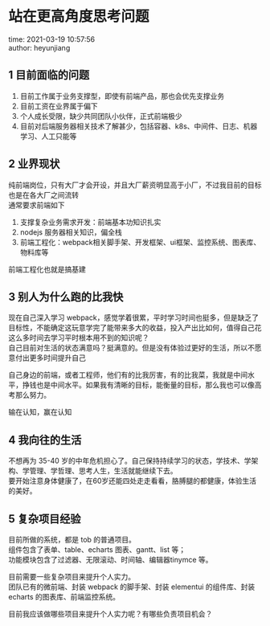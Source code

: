 # 站在更高角度思考问题

time: 2021-03-19 10:57:56  
author: heyunjiang

## 1 目前面临的问题

1. 目前工作属于业务支撑型，即使有前端产品，那也会优先支撑业务
2. 目前工资在业界属于偏下
3. 个人成长受限，缺少共同团队小伙伴，正式前端极少
4. 目前对后端服务器相关技术了解甚少，包括容器、k8s、中间件、日志、机器学习、人工只能等

## 2 业界现状

纯前端岗位，只有大厂才会开设，并且大厂薪资明显高于小厂，不过我目前的目标也是在各大厂之间流转  
通常要求前端如下  
1. 支撑复杂业务需求开发：前端基本功知识扎实
2. nodejs 服务器相关知识，偏全栈
3. 前端工程化：webpack相关脚手架、开发框架、ui框架、监控系统、图表库、物料库等

前端工程化也就是搞基建

## 3 别人为什么跑的比我快

现在自己深入学习 webpack，感觉学着很累，平时学习时间也挺多，但是缺乏了目标性，不能确定这玩意学完了能带来多大的收益，投入产出比如何，值得自己花这么多时间去学习平时根本用不到的知识呢？  
自己目前对生活的状态满意吗？挺满意的。但是没有体验过更好的生活，所以不愿意付出更多时间提升自己

自己身边的前端，或者工程师，他们有的比我厉害，有的比我菜，我就是中间水平，挣钱也是中间水平。如果我有清晰的目标，能衡量的目标，那么我也可以像高考那么努力。

输在认知，赢在认知

## 4 我向往的生活

不想再为 35-40 岁的中年危机担心了。自己保持持续学习的状态，学技术、学架构、学管理、学哲理、思考人生，生活就能继续下去。  
要开始注意身体健康了，在60岁还能四处走走看看，胳膊腿的都健康，体验生活的美好。

## 5 复杂项目经验

目前所做的系统，都是 tob 的普通项目。  
组件包含了表单、table、echarts 图表、gantt、list 等；  
功能模块包含了过滤器、无限滚动、时间轴、编辑器tinymce 等。

目前需要一些复杂项目来提升个人实力。  
团队已有的微前端、封装 webpack 的脚手架、封装 elementui 的组件库、封装 echarts 的图表库、前端监控系统。

目前我应该做哪些项目来提升个人实力呢？有哪些负责项目机会？

